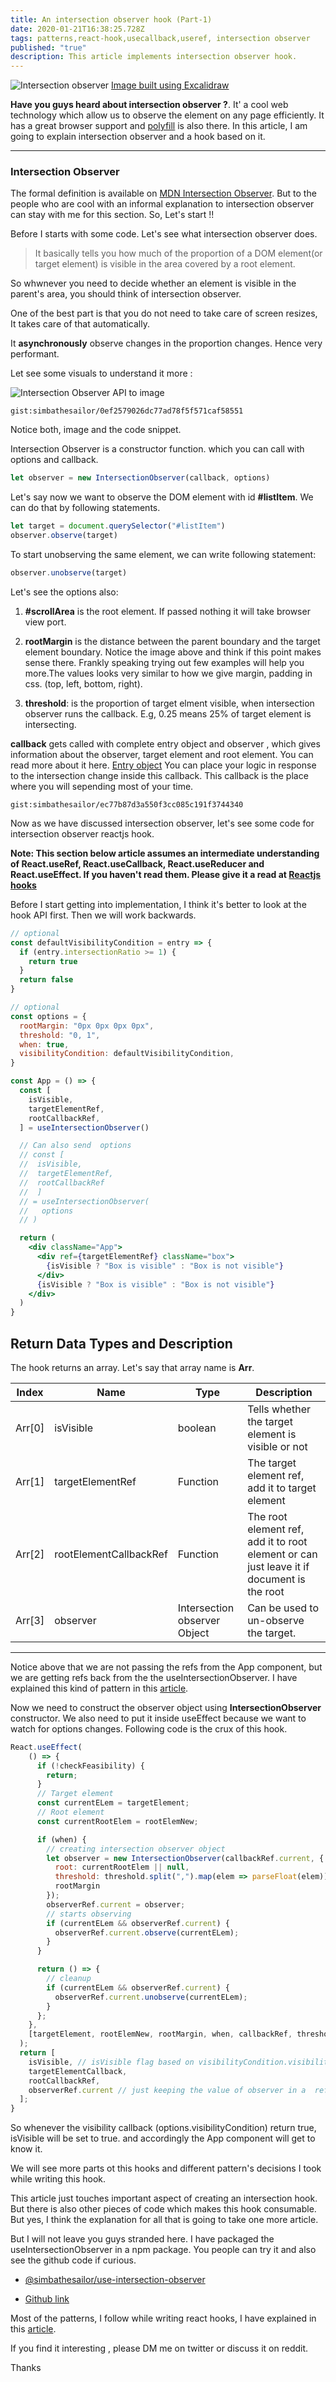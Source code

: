 ```yaml
---
title: An intersection observer hook (Part-1)
date: 2020-01-21T16:38:25.728Z
tags: patterns,react-hook,usecallback,useref, intersection observer
published: "true"
description: This article implements intersection observer hook.
---
```


![Intersection observer](./coverpage.png)
[Image built using Excalidraw](https://excalidraw.com/)

**Have you guys heard about intersection observer ?**. It' a cool web technology which allow us to observe the element on any page efficiently. It has a great browser support and [polyfill](https://github.com/w3c/IntersectionObserver) is also there. In this article, I am going to explain intersection observer and a hook based on it.

---

### Intersection Observer

The formal definition is available on [MDN Intersection Observer](https://developer.mozilla.org/en-US/docs/Web/API/Intersection_Observer_API). But to the people who are cool with an informal explanation to intersection observer can stay with me for this section. So, Let's start !!

Before I starts with some code. Let's see what intersection observer does.

> It basically tells you how much of the proportion of a DOM element(or target element) is
> visible in the area covered by a root element.

So whwnever you need to decide whether an element is visible in the parent's area, you should think of intersection observer.

One of the best part is that you do not need to take care of screen resizes, It takes care of that automatically.

It **asynchronously** observe changes in the proportion changes. Hence very performant.

Let see some visuals to understand it more :

![Intersection Observer API to image](./intersectionobserver.png)

`gist:simbathesailor/0ef2579026dc77ad78f5f571caf58551`

Notice both, image and the code snippet.

Intersection Observer is a constructor function. which you can call with options and callback.

```jsx
let observer = new IntersectionObserver(callback, options)
```

Let's say now we want to observe the DOM element with id **#listItem**. We can do that by following statements.

```jsx
let target = document.querySelector("#listItem")
observer.observe(target)
```

To start unobserving the same element, we can write following statement:

```jsx
observer.unobserve(target)
```

Let's see the options also:

1. **#scrollArea** is the root element. If passed nothing it will take browser view port.

2. **rootMargin** is the distance between the parent boundary and the target element boundary. Notice the image above and think if this point makes sense there. Frankly speaking trying out few examples will help you more.The values looks very similar to how we give margin, padding in css. (top, left, bottom, right).

3. **threshold**: is the proportion of target elment visible, when intersection observer runs the callback. E.g, 0.25 means 25% of target element is intersecting.

**callback** gets called with complete entry object and observer , which gives information about the observer, target element and root element. You can read more about it here. [Entry object](https://developer.mozilla.org/en-US/docs/Web/API/IntersectionObserverEntry)
You can place your logic in response to the intersection change inside this callback. This callback is the place where you will sepending most of your time.

`gist:simbathesailor/ec77b87d3a550f3cc085c191f3744340`

Now as we have discussed intersection observer, let's see some code for intersection observer reactjs hook.

**Note: This section below article assumes an intermediate understanding of React.useRef, React.useCallback, React.useReducer and React.useEffect. If you haven't read them. Please give it a read at [Reactjs hooks](https://reactjs.org/docs/hooks-intro.html)**

Before I start getting into implementation, I think it's better to look at the hook API first. Then we will work backwards.

```jsx {18-22,24,31}
// optional
const defaultVisibilityCondition = entry => {
  if (entry.intersectionRatio >= 1) {
    return true
  }
  return false
}

// optional
const options = {
  rootMargin: "0px 0px 0px 0px",
  threshold: "0, 1",
  when: true,
  visibilityCondition: defaultVisibilityCondition,
}

const App = () => {
  const [
    isVisible,
    targetElementRef,
    rootCallbackRef,
  ] = useIntersectionObserver()

  // Can also send  options
  // const [
  //  isVisible,
  //  targetElementRef,
  //  rootCallbackRef
  //  ]
  // = useIntersectionObserver(
  //   options
  // )

  return (
    <div className="App">
      <div ref={targetElementRef} className="box">
        {isVisible ? "Box is visible" : "Box is not visible"}
      </div>
      {isVisible ? "Box is visible" : "Box is not visible"}
    </div>
  )
}
```

## Return Data Types and Description

The hook returns an array. Let's say that array name is **Arr**.

| Index  | Name                   | Type                         | Description                                                                               |
| ------ | ---------------------- | ---------------------------- | ----------------------------------------------------------------------------------------- |
| Arr[0] | isVisible              | boolean                      | Tells whether the target element is visible or not                                        |
| Arr[1] | targetElementRef       | Function                     | The target element ref, add it to target element                                          |
| Arr[2] | rootElementCallbackRef | Function                     | The root element ref, add it to root element or can just leave it if document is the root |
| Arr[3] | observer               | Intersection observer Object | Can be used to un-observe the target.                                                     |

---

Notice above that we are not passing the refs from the App component, but we are getting refs back from the the useIntersectionObserver. I have explained this kind of pattern in this [article](https://simbathesailor.dev/useful-patterns-with-react-hooks/).

Now we need to construct the observer object using **IntersectionObserver** constructor. We also need to put it inside useEffect because we want to watch for options changes. Following code is the crux of this hook.

```jsx
React.useEffect(
    () => {
      if (!checkFeasibility) {
        return;
      }
      // Target element
      const currentELem = targetElement;
      // Root element
      const currentRootElem = rootElemNew;

      if (when) {
        // creating intersection observer object
        let observer = new IntersectionObserver(callbackRef.current, {
          root: currentRootElem || null,
          threshold: threshold.split(",").map(elem => parseFloat(elem)),
          rootMargin
        });
        observerRef.current = observer;
        // starts observing
        if (currentELem && observerRef.current) {
          observerRef.current.observe(currentELem);
        }
      }

      return () => {
        // cleanup
        if (currentELem && observerRef.current) {
          observerRef.current.unobserve(currentELem);
        }
      };
    },
    [targetElement, rootElemNew, rootMargin, when, callbackRef, threshold]
  );
  return [
    isVisible, // isVisible flag based on visibilityCondition.visibilityCondition
    targetElementCallback,
    rootCallbackRef,
    observerRef.current // just keeping the value of observer in a  ref
  ];
}
```

So whenever the visibility callback (options.visibilityCondition) return true, isVisible will be set to true. and accordingly the App component will get to know it.

We will see more parts ot this hooks and different pattern's decisions I took while writing this hook.

This article just touches important aspect of creating an intersection hook. But there is also other pieces of code which makes this hook consumable. But yes, I think the explanation for all that is going to take one more article.

But I will not leave you guys stranded here. I have packaged the useIntersectionObserver in a npm package. You people can try it and also see the github code if curious.

- [@simbathesailor/use-intersection-observer](https://www.npmjs.com/package/@simbathesailor/use-intersection-observer)

- [Github link](https://github.com/simbathesailor/use-intersection-observer)

Most of the patterns, I follow while writing react hooks, I have explained
in this [article](https://simbathesailor.dev/useful-patterns-with-react-hooks/).

If you find it interesting , please DM me on twitter or discuss it on reddit.

Thanks
